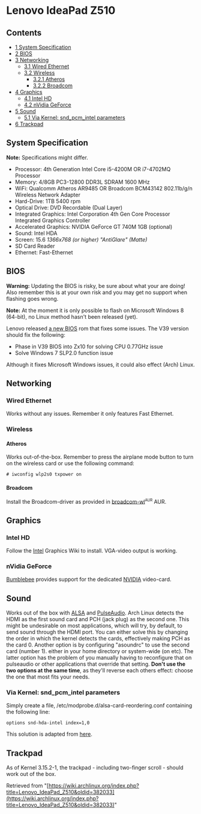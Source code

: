 # Lenovo IdeaPad Z510

## Contents

*   [1 System Specification](#System_Specification)
*   [2 BIOS](#BIOS)
*   [3 Networking](#Networking)
    *   [3.1 Wired Ethernet](#Wired_Ethernet)
    *   [3.2 Wireless](#Wireless)
        *   [3.2.1 Atheros](#Atheros)
        *   [3.2.2 Broadcom](#Broadcom)
*   [4 Graphics](#Graphics)
    *   [4.1 Intel HD](#Intel_HD)
    *   [4.2 nVidia GeForce](#nVidia_GeForce)
*   [5 Sound](#Sound)
    *   [5.1 Via Kernel: snd_pcm_intel parameters](#Via_Kernel:_snd_pcm_intel_parameters)
*   [6 Trackpad](#Trackpad)

## System Specification

**Note:** Specifications might differ.

*   Processor: 4th Generation Intel Core i5-4200M OR i7-4702MQ Processor
*   Memory: 4/8GB PC3-12800 DDR3L SDRAM 1600 MHz
*   WiFi: Qualcomm Atheros AR9485 OR Broadcom BCM43142 802.11b/g/n Wireless Network Adapter
*   Hard-Drive: 1TB 5400 rpm
*   Optical Drive: DVD Recordable (Dual Layer)
*   Integrated Graphics: Intel Corporation 4th Gen Core Processor Integrated Graphics Controller
*   Accelerated Graphics: NVIDIA GeForce GT 740M 1GB (optional)
*   Sound: Intel HDA
*   Screen: 15.6 _1366x768 (or higher) "AntiGlare" (Matte)_
*   SD Card Reader
*   Ethernet: Fast-Ethernet

## BIOS

**Warning:** Updating the BIOS is risky, be sure about what your are doing! Also remember this is at your own risk and you may get no support when flashing goes wrong.

**Note:** At the moment it is only possible to flash on Microsoft Windows 8 (64-bit), no Linux method hasn't been released (yet).

Lenovo released [a new BIOS](http://mobilesupport.lenovo.com/us/en/products/laptops-and-netbooks/ideapad-z-series-laptops/ideapad-z510-notebook/downloads/DS100474) rom that fixes some issues. The V39 version should fix the following:

*   Phase in V39 BIOS into Zx10 for solving CPU 0.77GHz issue
*   Solve Windows 7 SLP2.0 function issue

Although it fixes Microsoft Windows issues, it could also effect (Arch) Linux.

## Networking

### Wired Ethernet

Works without any issues. Remember it only features Fast Ethernet.

### Wireless

#### Atheros

Works out-of-the-box. Remember to press the airplane mode button to turn on the wireless card or use the following command:

```
# iwconfig wlp2s0 txpower on

```

#### Broadcom

Install the Broadcom-driver as provided in [broadcom-wl](https://aur.archlinux.org/packages/broadcom-wl/)<sup><small>AUR</small></sup> AUR.

## Graphics

### Intel HD

Follow the [Intel](/index.php/Intel "Intel") Graphics Wiki to install. VGA-video output is working.

### nVidia GeForce

[Bumblebee](/index.php/Bumblebee "Bumblebee") provides support for the dedicated [NVIDIA](/index.php/NVIDIA "NVIDIA") video-card.

## Sound

Works out of the box with [ALSA](/index.php/ALSA "ALSA") and [PulseAudio](/index.php/PulseAudio "PulseAudio"). Arch Linux detects the HDMI as the first sound card and PCH (jack plug) as the second one. This might be undesirable on most applications, which will try, by default, to send sound through the HDMI port. You can either solve this by changing the order in which the kernel detects the cards, effectively making PCH as the card 0\. Another option is by configuring "asoundrc" to use the second card (number 1). either in your home directory or system-wide (on etc). The latter option has the problem of you manually having to reconfigure that on pulseaudio or other applications that override that setting. **Don't use the two options at the same time**, as they'll reverse each others effect: choose the one that most fits your needs.

### Via Kernel: snd_pcm_intel parameters

Simply create a file, /etc/modprobe.d/alsa-card-reordering.conf containing the following line:

 `options snd-hda-intel index=1,0` 

This solution is adapted from [here](http://alsa.opensrc.org/MultipleCards#Reordering_the_driver_for_a_particular_card).

## Trackpad

As of Kernel 3.15.2-1, the trackpad - including two-finger scroll - should work out of the box.

Retrieved from "[https://wiki.archlinux.org/index.php?title=Lenovo_IdeaPad_Z510&oldid=382033](https://wiki.archlinux.org/index.php?title=Lenovo_IdeaPad_Z510&oldid=382033)"